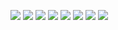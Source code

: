 ![](https://github.com/AlexandrDerevyanko/Weather-App/blob/main/ScreenShots/1.png)
![](https://github.com/AlexandrDerevyanko/Weather-App/blob/main/ScreenShots/2.png)
![](https://github.com/AlexandrDerevyanko/Weather-App/blob/main/ScreenShots/3.png)
![](https://github.com/AlexandrDerevyanko/Weather-App/blob/main/ScreenShots/4.png)
![](https://github.com/AlexandrDerevyanko/Weather-App/blob/main/ScreenShots/5.png)
![](https://github.com/AlexandrDerevyanko/Weather-App/blob/main/ScreenShots/6.png)
![](https://github.com/AlexandrDerevyanko/Weather-App/blob/main/ScreenShots/7.png)
![](https://github.com/AlexandrDerevyanko/Weather-App/blob/main/ScreenShots/8.png)